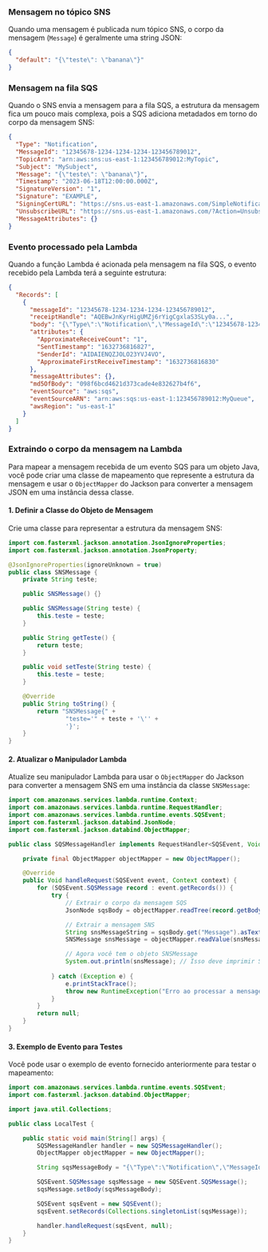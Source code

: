 ### Mensagem no tópico SNS
Quando uma mensagem é publicada num tópico SNS, o corpo da mensagem (`Message`) é geralmente uma string JSON:

```json
{
  "default": "{\"teste\": \"banana\"}"
}
```

### Mensagem na fila SQS
Quando o SNS envia a mensagem para a fila SQS, a estrutura da mensagem fica um pouco mais complexa, pois a SQS adiciona metadados em torno do corpo da mensagem SNS:

```json
{
  "Type": "Notification",
  "MessageId": "12345678-1234-1234-1234-123456789012",
  "TopicArn": "arn:aws:sns:us-east-1:123456789012:MyTopic",
  "Subject": "MySubject",
  "Message": "{\"teste\": \"banana\"}",
  "Timestamp": "2023-06-18T12:00:00.000Z",
  "SignatureVersion": "1",
  "Signature": "EXAMPLE",
  "SigningCertURL": "https://sns.us-east-1.amazonaws.com/SimpleNotificationService-12345678901234567890.pem",
  "UnsubscribeURL": "https://sns.us-east-1.amazonaws.com/?Action=Unsubscribe&SubscriptionArn=arn:aws:sns:us-east-1:123456789012:MyTopic:2bcfbf39-05c3-41de-beaa-fcfcc21c8f55",
  "MessageAttributes": {}
}
```

### Evento processado pela Lambda
Quando a função Lambda é acionada pela mensagem na fila SQS, o evento recebido pela Lambda terá a seguinte estrutura:

```json
{
  "Records": [
    {
      "messageId": "12345678-1234-1234-1234-123456789012",
      "receiptHandle": "AQEBwJnKyrHigUMZj6rYigCgxlaS3SLy0a...",
      "body": "{\"Type\":\"Notification\",\"MessageId\":\"12345678-1234-1234-1234-123456789012\",\"TopicArn\":\"arn:aws:sns:us-east-1:123456789012:MyTopic\",\"Subject\":\"MySubject\",\"Message\":\"{\\\"teste\\\": \\\"banana\\\"}\",\"Timestamp\":\"2023-06-18T12:00:00.000Z\",\"SignatureVersion\":\"1\",\"Signature\":\"EXAMPLE\",\"SigningCertURL\":\"https://sns.us-east-1.amazonaws.com/SimpleNotificationService-12345678901234567890.pem\",\"UnsubscribeURL\":\"https://sns.us-east-1.amazonaws.com/?Action=Unsubscribe&SubscriptionArn=arn:aws:sns:us-east-1:123456789012:MyTopic:2bcfbf39-05c3-41de-beaa-fcfcc21c8f55\",\"MessageAttributes\":{}}",
      "attributes": {
        "ApproximateReceiveCount": "1",
        "SentTimestamp": "1632736816827",
        "SenderId": "AIDAIENQZJOLO23YVJ4VO",
        "ApproximateFirstReceiveTimestamp": "1632736816830"
      },
      "messageAttributes": {},
      "md5OfBody": "098f6bcd4621d373cade4e832627b4f6",
      "eventSource": "aws:sqs",
      "eventSourceARN": "arn:aws:sqs:us-east-1:123456789012:MyQueue",
      "awsRegion": "us-east-1"
    }
  ]
}
```

### Extraindo o corpo da mensagem na Lambda
Para mapear a mensagem recebida de um evento SQS para um objeto Java, você pode criar uma classe de mapeamento que represente a estrutura da mensagem e usar o `ObjectMapper` do Jackson para converter a mensagem JSON em uma instância dessa classe. 

#### 1. Definir a Classe do Objeto de Mensagem

Crie uma classe para representar a estrutura da mensagem SNS:

```java
import com.fasterxml.jackson.annotation.JsonIgnoreProperties;
import com.fasterxml.jackson.annotation.JsonProperty;

@JsonIgnoreProperties(ignoreUnknown = true)
public class SNSMessage {
    private String teste;

    public SNSMessage() {}

    public SNSMessage(String teste) {
        this.teste = teste;
    }

    public String getTeste() {
        return teste;
    }

    public void setTeste(String teste) {
        this.teste = teste;
    }

    @Override
    public String toString() {
        return "SNSMessage{" +
                "teste='" + teste + '\'' +
                '}';
    }
}
```

#### 2. Atualizar o Manipulador Lambda

Atualize seu manipulador Lambda para usar o `ObjectMapper` do Jackson para converter a mensagem SNS em uma instância da classe `SNSMessage`:

```java
import com.amazonaws.services.lambda.runtime.Context;
import com.amazonaws.services.lambda.runtime.RequestHandler;
import com.amazonaws.services.lambda.runtime.events.SQSEvent;
import com.fasterxml.jackson.databind.JsonNode;
import com.fasterxml.jackson.databind.ObjectMapper;

public class SQSMessageHandler implements RequestHandler<SQSEvent, Void> {

    private final ObjectMapper objectMapper = new ObjectMapper();

    @Override
    public Void handleRequest(SQSEvent event, Context context) {
        for (SQSEvent.SQSMessage record : event.getRecords()) {
            try {
                // Extrair o corpo da mensagem SQS
                JsonNode sqsBody = objectMapper.readTree(record.getBody());

                // Extrair a mensagem SNS
                String snsMessageString = sqsBody.get("Message").asText();
                SNSMessage snsMessage = objectMapper.readValue(snsMessageString, SNSMessage.class);

                // Agora você tem o objeto SNSMessage
                System.out.println(snsMessage); // Isso deve imprimir SNSMessage{teste='banana'}
                
            } catch (Exception e) {
                e.printStackTrace();
                throw new RuntimeException("Erro ao processar a mensagem", e);
            }
        }
        return null;
    }
}
```

#### 3. Exemplo de Evento para Testes

Você pode usar o exemplo de evento fornecido anteriormente para testar o mapeamento:

```java
import com.amazonaws.services.lambda.runtime.events.SQSEvent;
import com.fasterxml.jackson.databind.ObjectMapper;

import java.util.Collections;

public class LocalTest {

    public static void main(String[] args) {
        SQSMessageHandler handler = new SQSMessageHandler();
        ObjectMapper objectMapper = new ObjectMapper();

        String sqsMessageBody = "{\"Type\":\"Notification\",\"MessageId\":\"12345678-1234-1234-1234-123456789012\",\"TopicArn\":\"arn:aws:sns:us-east-1:123456789012:MyTopic\",\"Subject\":\"MySubject\",\"Message\":\"{\\\"teste\\\": \\\"banana\\\"}\",\"Timestamp\":\"2023-06-18T12:00:00.000Z\",\"SignatureVersion\":\"1\",\"Signature\":\"EXAMPLE\",\"SigningCertURL\":\"https://sns.us-east-1.amazonaws.com/SimpleNotificationService-12345678901234567890.pem\",\"UnsubscribeURL\":\"https://sns.us-east-1.amazonaws.com/?Action=Unsubscribe&SubscriptionArn=arn:aws:sns:us-east-1:123456789012:MyTopic:2bcfbf39-05c3-41de-beaa-fcfcc21c8f55\",\"MessageAttributes\":{}}";

        SQSEvent.SQSMessage sqsMessage = new SQSEvent.SQSMessage();
        sqsMessage.setBody(sqsMessageBody);

        SQSEvent sqsEvent = new SQSEvent();
        sqsEvent.setRecords(Collections.singletonList(sqsMessage));

        handler.handleRequest(sqsEvent, null);
    }
}
```
